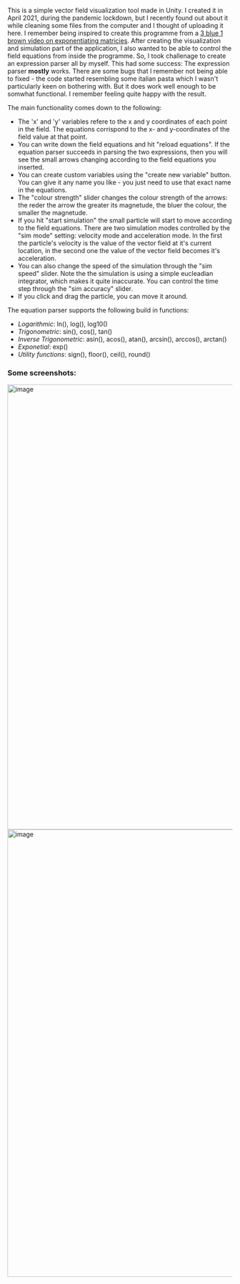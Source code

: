 This is a simple vector field visualization tool made in Unity. I created it in April 2021, during the pandemic lockdown, but I recently found out about it while cleaning some files from the computer and I thought of uploading it here.
I remember being inspired to create this programme from a [3 blue 1 brown video on exponentiating matricies](https://youtu.be/O85OWBJ2ayo). After creating the visualization and simulation part of the application, I also wanted to be able to control the field equations from inside the programme. So, I took challenage to create an expression parser all by myself. This had some success: The expression parser **mostly** works. There are some bugs that I remember not being able to fixed - the code started resembling some italian pasta which I wasn't particularly keen on bothering with. But it does work well enough to be somwhat functional. I remember feeling quite happy with the result.

The main functionality comes down to the following:
- The 'x' and 'y' variables refere to the x and y coordinates of each point in the field. The equations corrispond to the x- and y-coordinates of the field value at that point.
- You can write down the field equations and hit "reload equations". If the equation parser succeeds in parsing the two expressions, then you will see the small arrows changing according to the field equations you inserted.
- You can create custom variables using the "create new variable" button. You can give it any name you like - you just need to use that exact name in the equations.
- The "colour strength" slider changes the colour strength of the arrows: the reder the arrow the greater its magnetude, the bluer the colour, the smaller the magnetude.
- If you hit "start simulation" the small particle will start to move according to the field equations. There are two simulation modes controlled by the "sim mode" setting: velocity mode and acceleration mode. In the first the particle's velocity is the value of the vector field at it's current location, in the second one the value of the vector field becomes it's acceleration.
- You can also change the speed of the simulation through the "sim speed" slider. Note the the simulation is using a simple eucleadian integrator, which makes it quite inaccurate. You can control the time step through the "sim accuracy" slider.
- If you click and drag the particle, you can move it around.

The equation parser supports the following build in functions:
- *Logarithmic*: ln(), log(), log10()
- *Trigonometric*: sin(), cos(), tan()
- *Inverse Trigonometric*: asin(), acos(), atan(), arcsin(), arccos(), arctan()
- *Exponetial*: exp()
- *Utility functions*: sign(), floor(), ceil(), round()

### Some screenshots:
<img width="1774" height="996" alt="image" src="https://github.com/user-attachments/assets/dcd81d09-cc53-4935-b1a7-5387f8e0c9a7" />
<img width="1780" height="1001" alt="image" src="https://github.com/user-attachments/assets/e816ff32-7219-4437-a8a9-d85f92ba9eee" />

